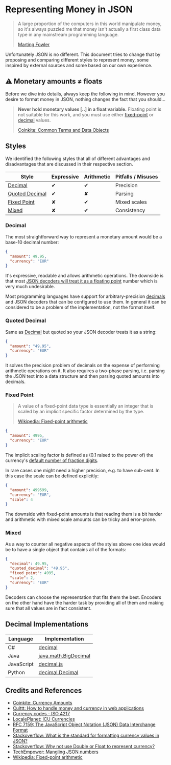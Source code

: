 # Representing Money in JSON

> A large proportion of the computers in this world manipulate money, so it's always puzzled me that money isn't actually a first class data type in any mainstream programming language.
>
> [Marting Fowler](https://martinfowler.com/eaaCatalog/money.html)

Unfortunately JSON is no different. This document tries to change that by proposing and comparing different styles to represent money, some inspired by external sources and some based on our own experience.

## ⚠️ Monetary amounts ≠ floats

Before we dive into details, always keep the following in mind. However you desire to format money in JSON, nothing changes the fact that you should...

> **Never hold monetary values [..] in a float variable.** Floating point is not suitable for this work, and you must use either [fixed-point](#fixed-point) or [decimal](#decimal) values.
>  
> [Coinkite: Common Terms and Data Objects](https://web.archive.org/web/20150924073850/https://docs.coinkite.com/api/common.html)

## Styles

We identified the following styles that all of different advantages and disadvantages that are discussed in their respective section.

| Style                              | Expressive | Arithmetic | Pitfalls / Misuses |
|------------------------------------|------------|------------|--------------------|
| [Decimal](#decimal)                | ✔          | ✔          | Precision          |
| [Quoted Decimal](#quoted-decimal)  | ✔          | ✘          | Parsing            |
| [Fixed Point](#fixed-point)        | ✘          | ✔          | Mixed scales       |
| [Mixed](#mixed)                    | ✘          | ✔          | Consistency        |

### Decimal

The most straightforward way to represent a monetary amount would be a base-10 decimal number:

```json
{
  "amount": 49.95,
  "currency": "EUR"
}
```

It's expressive, readable and allows arithmetic operations. The downside is that most [JSON decoders will treat it as a floating point](https://tools.ietf.org/html/rfc7159#section-6) number which is very much undesirable.

Most programming languages have support for arbitrary-precision [decimals](#decimal-implementations) and JSON decoders that can be configured to use them. In general it can be considered to be a problem of the implementation, not the format itself.

### Quoted Decimal

Same as  [Decimal](#decimal) but quoted so your JSON decoder treats it as a string:

```json
{
  "amount": "49.95",
  "currency": "EUR"
}
```

It solves the precision problem of decimals on the expense of performing arithmetic operations on it. It also requires a two-phase parsing, i.e. parsing the JSON text into a data structure and then parsing quoted amounts into decimals.

### Fixed Point

> A value of a fixed-point data type is essentially an integer that is scaled by an implicit specific factor determined by the type.
>
> [Wikipedia: Fixed-point arithmetic](https://en.wikipedia.org/wiki/Fixed-point_arithmetic)

```json
{
  "amount": 4995,
  "currency": "EUR"
}
```

The implicit scaling factor is defined as (0.1 raised to the power of) the currency's [default number of fraction digits](http://www.localeplanet.com/icu/currency.html).
 
In rare cases one might need a higher precision, e.g. to have sub-cent. In this case the scale can be defined explicitly:

```json
{
  "amount": 499599,
  "currency": "EUR",
  "scale": 4
}
```

The downside with fixed-point amounts is that reading them is a bit harder and arithmetic with mixed scale amounts can be tricky and error-prone. 

### Mixed

As a way to counter all negative aspects of the styles above one idea would be to have a single object that contains all of the formats:

```json
{
  "decimal": 49.95,
  "quoted_decimal": "49.95",
  "fixed_point": 4995,
  "scale": 2,
  "currency": "EUR"
}
```

Decoders can choose the representation that fits them the best. Encoders on the other hand have the harder task by providing all of them and making sure that all values are in fact consistent.

## Decimal Implementations

| Language   | Implementation                                                                              |
|------------|---------------------------------------------------------------------------------------------|
| C#         | [decimal](https://msdn.microsoft.com/en-us/library/364x0z75.aspx)                           |
| Java       | [java.math.BigDecimal](https://docs.oracle.com/javase/8/docs/api/java/math/BigDecimal.html) |
| JavaScript | [decimal.js](https://github.com/MikeMcl/decimal.js/)                                        |
| Python     | [decimal.Decimal](https://docs.python.org/2/library/decimal.html)                           |

## Credits and References

- [Coinkite: Currency Amounts](https://web.archive.org/web/20150924073850/https://docs.coinkite.com/api/common.html#currency-amounts)
- [Culttt: How to handle money and currency in web applications](http://culttt.com/2014/05/28/handle-money-currency-web-applications/)
- [Currency codes - ISO 4217](https://www.iso.org/iso-4217-currency-codes.html)
- [LocalePlanet: ICU Currencies](http://www.localeplanet.com/icu/currency.html)
- [RFC 7159:  The JavaScript Object Notation (JSON) Data Interchange Format](https://tools.ietf.org/html/rfc7159#section-6)
- [Stackoverflow: What is the standard for formatting currency values in JSON?](http://stackoverflow.com/questions/30249406/what-is-the-standard-for-formatting-currency-values-in-json)
- [Stackoverflow: Why not use Double or Float to represent currency?](http://stackoverflow.com/questions/3730019/why-not-use-double-or-float-to-represent-currency/3730040#3730040)
- [TechEmpower: Mangling JSON numbers](https://www.techempower.com/blog/2016/07/05/mangling-json-numbers/)
- [Wikipedia: Fixed-point arithmetic](https://en.wikipedia.org/wiki/Fixed-point_arithmetic)